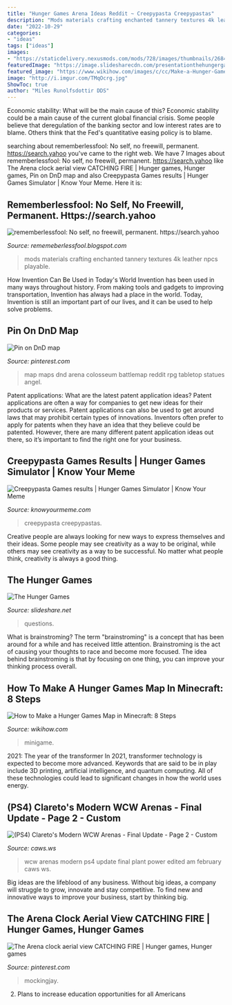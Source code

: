 ```yaml
---
title: "Hunger Games Arena Ideas Reddit ~ Creepypasta Creepypastas"
description: "Mods materials crafting enchanted tannery textures 4k leather npcs playable"
date: "2022-10-29"
categories:
- "ideas"
tags: ["ideas"]
images:
- "https://staticdelivery.nexusmods.com/mods/728/images/thumbnails/2684/2684-1560721047-1483289016.png"
featuredImage: "https://image.slidesharecdn.com/presentationthehungergamesa01250077-131112133945-phpapp02/95/the-hunger-games-18-638.jpg?cb=1384264425"
featured_image: "https://www.wikihow.com/images/c/cc/Make-a-Hunger-Games-Map-in-Minecraft-Step-8-Version-2.jpg"
image: "http://i.imgur.com/TMqOcrg.jpg"
ShowToc: true
author: "Miles Runolfsdottir DDS"
---
```



Economic stability: What will be the main cause of this?
Economic stability could be a main cause of the current global financial crisis. Some people believe that deregulation of the banking sector and low interest rates are to blame. Others think that the Fed's quantitative easing policy is to blame.

	

		
searching about rememberlessfool: No self, no freewill, permanent. https://search.yahoo you've came to the right web. We have 7 Images about rememberlessfool: No self, no freewill, permanent. https://search.yahoo like The Arena clock aerial view CATCHING FIRE | Hunger games, Hunger games, Pin on DnD map and also Creepypasta Games results | Hunger Games Simulator | Know Your Meme. Here it is:
		
    
## Rememberlessfool: No Self, No Freewill, Permanent. Https://search.yahoo

<img loading=lazy src="https://staticdelivery.nexusmods.com/mods/728/images/thumbnails/2684/2684-1560721047-1483289016.png" onerror="this.onerror=null;this.src='https://tse2.mm.bing.net/th?id=OIP.Db443qmJfHK6TFNghSYv2wAAAA&amp;pid=15.1';" alt="rememberlessfool: No self, no freewill, permanent. https://search.yahoo">

_Source: rememeberlessfool.blogspot.com_

>mods materials crafting enchanted tannery textures 4k leather npcs playable. 

	

How Invention Can Be Used in Today's World
Invention has been used in many ways throughout history. From making tools and gadgets to improving transportation, Invention has always had a place in the world. Today, Invention is still an important part of our lives, and it can be used to help solve problems.

    
## Pin On DnD Map

<img loading=lazy src="https://i.pinimg.com/originals/2d/9d/ae/2d9daecf4bd4e0407b51349ce9d3d995.png" onerror="this.onerror=null;this.src='https://tse3.mm.bing.net/th?id=OIP.GnmSrSp5Kv6LTLK_h2zuKgHaJ3&amp;pid=15.1';" alt="Pin on DnD map">

_Source: pinterest.com_

>map maps dnd arena colosseum battlemap reddit rpg tabletop statues angel. 

	

Patent applications: What are the latest patent application ideas?
Patent applications are often a way for companies to get new ideas for their products or services. Patent applications can also be used to get around laws that may prohibit certain types of innovations. 
Inventors often prefer to apply for patents when they have an idea that they believe could be patented. However, there are many different patent application ideas out there, so it’s important to find the right one for your business.

    
## Creepypasta Games Results | Hunger Games Simulator | Know Your Meme

<img loading=lazy src="http://i1.kym-cdn.com/photos/images/facebook/000/931/247/d58.png" onerror="this.onerror=null;this.src='https://tse3.mm.bing.net/th?id=OIP.Up_dFuPkO2Pe1FLDxNtsRAHaHi&amp;pid=15.1';" alt="Creepypasta Games results | Hunger Games Simulator | Know Your Meme">

_Source: knowyourmeme.com_

>creepypasta creepypastas. 

	

Creative people are always looking for new ways to express themselves and their ideas. Some people may see creativity as a way to be original, while others may see creativity as a way to be successful. No matter what people think, creativity is always a good thing.

    
## The Hunger Games

<img loading=lazy src="https://image.slidesharecdn.com/presentationthehungergamesa01250077-131112133945-phpapp02/95/the-hunger-games-18-638.jpg?cb=1384264425" onerror="this.onerror=null;this.src='https://tse4.mm.bing.net/th?id=OIP.HZbLfGWicfokvQ48eyeeGwHaFj&amp;pid=15.1';" alt="The Hunger Games">

_Source: slideshare.net_

>questions. 

	

What is brainstroming?
The term "brainstroming" is a concept that has been around for a while and has received little attention. Brainstroming is the act of causing your thoughts to race and become more focused. The idea behind brainstroming is that by focusing on one thing, you can improve your thinking process overall.

    
## How To Make A Hunger Games Map In Minecraft: 8 Steps

<img loading=lazy src="https://www.wikihow.com/images/c/cc/Make-a-Hunger-Games-Map-in-Minecraft-Step-8-Version-2.jpg" onerror="this.onerror=null;this.src='https://tse1.mm.bing.net/th?id=OIP.GJ5hb30swnP9ib-AHwSVuwHaFj&amp;pid=15.1';" alt="How to Make a Hunger Games Map in Minecraft: 8 Steps">

_Source: wikihow.com_

>minigame. 

	

2021: The year of the transformer
In 2021, transformer technology is expected to become more advanced. Keywords that are said to be in play include 3D printing, artificial intelligence, and quantum computing. All of these technologies could lead to significant changes in how the world uses energy.

    
## (PS4) Clareto&#039;s Modern WCW Arenas - Final Update - Page 2 - Custom

<img loading=lazy src="http://i.imgur.com/TMqOcrg.jpg" onerror="this.onerror=null;this.src='https://tse3.mm.bing.net/th?id=OIP.qnXycQUXqYU481JQGU2kxAHaEK&amp;pid=15.1';" alt="(PS4) Clareto&#039;s Modern WCW Arenas - Final Update - Page 2 - Custom">

_Source: caws.ws_

>wcw arenas modern ps4 update final plant power edited am february caws ws. 

	

Big ideas are the lifeblood of any business. Without big ideas, a company will struggle to grow, innovate and stay competitive. To find new and innovative ways to improve your business, start by thinking big.

    
## The Arena Clock Aerial View CATCHING FIRE | Hunger Games, Hunger Games

<img loading=lazy src="https://i.pinimg.com/736x/33/30/25/33302589d357403900bffcc530485c48--hunger-games-trilogy-the-hunger-games.jpg" onerror="this.onerror=null;this.src='https://tse1.mm.bing.net/th?id=OIP.Y9DZbTphyEprSlBOXwgqcAHaDG&amp;pid=15.1';" alt="The Arena clock aerial view CATCHING FIRE | Hunger games, Hunger games">

_Source: pinterest.com_

>mockingjay. 

	

2. Plans to increase education opportunities for all Americans 

